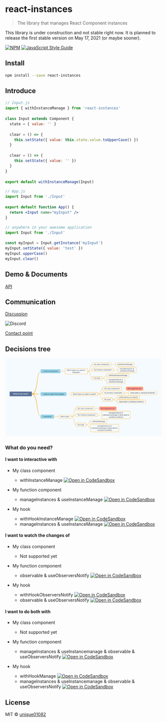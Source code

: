 # react-instances

> The library that manages React Component instances

This library is under construction and not stable right now. It is planned to release the first stable version on May 17, 2021 (or maybe sooner).

[![NPM](https://img.shields.io/npm/v/react-instances.svg)](https://www.npmjs.com/package/react-instances) [![JavaScript Style Guide](https://img.shields.io/badge/code_style-standard-brightgreen.svg)](https://standardjs.com)

## Install

```bash
npm install --save react-instances
```

## Introduce

```jsx
// Input.js
import { withInstanceManage } from 'react-instances'

class Input extends Component {
  state = { value: '' }

  clear = () => {
    this.setState({ value: this.state.value.toUpperCase() })
  }

  clear = () => {
    this.setState({ value: '' })
  }
}

export default withInstanceManage(Input)
```

```jsx
// App.js
import Input from './Input'

export default function App() {
  return <Input name="myInput" />
}
```

```js
// anywhere in your awesome application
import Input from './Input'

const myInput = Input.getInstance('myInput')
myInput.setState({ value: 'test' })
myInput.upperCase()
myInput.clear()
```

## Demo & Documents

[API](https://unique01082.github.io/react-instances/#api)

## Communication

[Discussion](https://github.com/unique01082/react-instances/discussions)

![Discord](https://img.shields.io/discord/832639917485719602?label=%23discussion&logo=discord&logoColor=%23FEF4E8&style=for-the-badge)

[Contact point](mailto:bao.lq.it@gmail.com)

## Decisions tree

![react-instance-decisions-tree](https://github.com/unique01082/react-instances/raw/master/decisions-tree.png)
### What do you need?

#### I want to interactive with

- My class component

	- withInstanceManage [![Open in CodeSandbox](https://img.shields.io/badge/Open%20in-CodeSandbox-blue?style=flat-square&logo=codesandbox)](https://codesandbox.io/s/github/unique01082/react-instances/tree/master/examples/interactive-class-component)

- My function component

	- manageInstances & useInstanceManage [![Open in CodeSandbox](https://img.shields.io/badge/Open%20in-CodeSandbox-blue?style=flat-square&logo=codesandbox)](https://codesandbox.io/s/github/unique01082/react-instances/tree/master/examples/interactive-function-component)

- My hook

	- withHookInstanceManage [![Open in CodeSandbox](https://img.shields.io/badge/Open%20in-CodeSandbox-blue?style=flat-square&logo=codesandbox)](https://codesandbox.io/s/github/unique01082/react-instances/tree/master/examples/interactive-hook-shortcut)
	- manageInstances & useInstanceManage [![Open in CodeSandbox](https://img.shields.io/badge/Open%20in-CodeSandbox-blue?style=flat-square&logo=codesandbox)](https://codesandbox.io/s/github/unique01082/react-instances/tree/master/examples/interactive-hook)

#### I want to watch the changes of

- My class component

	- Not supported yet

- My function component

	- observable & useObserversNotify [![Open in CodeSandbox](https://img.shields.io/badge/Open%20in-CodeSandbox-blue?style=flat-square&logo=codesandbox)](https://codesandbox.io/s/github/unique01082/react-instances/tree/master/examples/observer-function-component)

- My hook

	- withHookObserversNotify [![Open in CodeSandbox](https://img.shields.io/badge/Open%20in-CodeSandbox-blue?style=flat-square&logo=codesandbox)](https://codesandbox.io/s/github/unique01082/react-instances/tree/master/examples/observer-hook-shortcut)
	- observable & useObserversNotify [![Open in CodeSandbox](https://img.shields.io/badge/Open%20in-CodeSandbox-blue?style=flat-square&logo=codesandbox)](https://codesandbox.io/s/github/unique01082/react-instances/tree/master/examples/observer-hook)

#### I want to do both with

- My class component

	- Not supported yet

- My function component

	- manageInstances & useInstancemanage & observable & useObserversNotify [![Open in CodeSandbox](https://img.shields.io/badge/Open%20in-CodeSandbox-blue?style=flat-square&logo=codesandbox)](https://codesandbox.io/s/github/unique01082/react-instances/tree/master/examples/manage-function-component)

- My hook

	- withHookManage [![Open in CodeSandbox](https://img.shields.io/badge/Open%20in-CodeSandbox-blue?style=flat-square&logo=codesandbox)](https://codesandbox.io/s/github/unique01082/react-instances/tree/master/examples/manage-hook-shortcut)
	- manageInstances & useInstancemanage & observable & useObserversNotify [![Open in CodeSandbox](https://img.shields.io/badge/Open%20in-CodeSandbox-blue?style=flat-square&logo=codesandbox)](https://codesandbox.io/s/github/unique01082/react-instances/tree/master/examples/manage-hook)


## License

MIT © [unique01082](https://github.com/unique01082)
